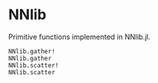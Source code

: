 # NNlib

Primitive functions implemented in NNlib.jl.

```@docs
NNlib.gather!
NNlib.gather
NNlib.scatter!
NNlib.scatter
```